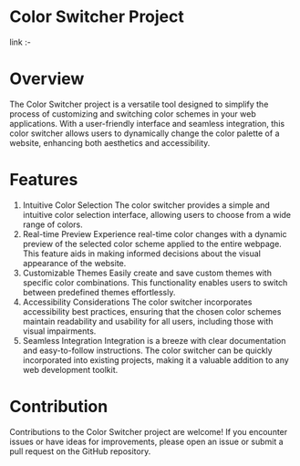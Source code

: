 # Color Switcher Project
link :- 

# Overview
The Color Switcher project is a versatile tool designed to simplify the process of customizing and switching color schemes in your web applications.
With a user-friendly interface and seamless integration, this color switcher allows users to dynamically change the color palette of a website, enhancing both aesthetics and accessibility.

# Features
1. Intuitive Color Selection
The color switcher provides a simple and intuitive color selection interface, allowing users to choose from a wide range of colors.
2. Real-time Preview
Experience real-time color changes with a dynamic preview of the selected color scheme applied to the entire webpage. This feature aids in making informed decisions about the visual appearance of the website.
3. Customizable Themes
Easily create and save custom themes with specific color combinations. This functionality enables users to switch between predefined themes effortlessly.
4. Accessibility Considerations
The color switcher incorporates accessibility best practices, ensuring that the chosen color schemes maintain readability and usability for all users, including those with visual impairments.
5. Seamless Integration
Integration is a breeze with clear documentation and easy-to-follow instructions. The color switcher can be quickly incorporated into existing projects, making it a valuable addition to any web development toolkit.

# Contribution
Contributions to the Color Switcher project are welcome! If you encounter issues or have ideas for improvements, please open an issue or submit a pull request on the GitHub repository.
